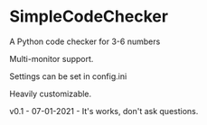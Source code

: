 # SimpleCodeChecker
A Python code checker for 3-6 numbers

Multi-monitor support.

Settings can be set in config.ini

Heavily customizable.

v0.1 - 07-01-2021 - It's works, don't ask questions.
